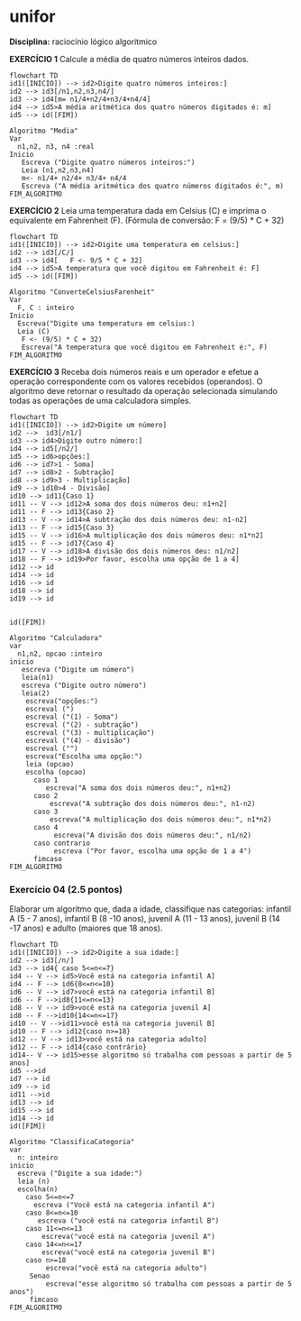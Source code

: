 # unifor 
**Disciplina:** raciocínio lógico algoritmico





**EXERCÍCIO 1**
Calcule a média de quatro números inteiros dados.


```mermaid
flowchart TD
id1([INICIO]) --> id2>Digite quatro números inteiros:]
id2 --> id3[/n1,n2,n3,n4/]
id3 --> id4[m= n1/4+n2/4+n3/4+n4/4]
id4 --> id5>A média aritmética dos quatro números digitados é: m]
id5 --> id([FIM])
```
```
Algoritmo "Media"
Var
  n1,n2, n3, n4 :real
Inicio
   Escreva ("Digite quatro números inteiros:")
   Leia (n1,n2,n3,n4)
   m<- n1/4+ n2/4+ n3/4+ n4/4
   Escreva ("A média aritmética dos quatro números digitados é:", m)
FIM_ALGORITMO
```






**EXERCÍCIO 2**
Leia uma temperatura dada em Celsius (C) e imprima o equivalente em Fahrenheit (F). (Fórmula de conversão: F = (9/5) * C + 32)
```mermaid
flowchart TD
id1([INICIO]) --> id2>Digite uma temperatura em celsius:]
id2 --> id3[/C/]
id3 --> id4[   F <- 9/5 * C + 32]
id4 --> id5>A temperatura que você digitou em Fahrenheit é: F]
id5 --> id([FIM])
```

```
Algoritmo "ConverteCelsiusFarenheit"
Var
  F, C : inteiro
Inicio
  Escreva("Digite uma temperatura em celsius:)
  Leia (C)
   F <- (9/5) * C + 32)
   Escreva("A temperatura que você digitou em Fahrenheit é:", F)   
FIM_ALGORITMO
```

**EXERCÍCIO 3**
Receba dois números reais e um operador e efetue a operação correspondente com os valores recebidos (operandos). O algoritmo deve retornar o resultado da operação selecionada simulando todas as operações de uma calculadora simples.

```mermaid
flowchart TD
id1([INICIO]) --> id2>Digite um número]
id2 -->  id3[/n1/]
id3 --> id4>Digite outro número:]
id4 --> id5[/n2/]
id5 --> id6>opções:]
id6 --> id7>1 - Soma]
id7 --> id8>2 - Subtração]
id8 --> id9>3 - Multiplicação]
id9 --> id10>4 - Divisão]
id10 --> id11{Caso 1}
id11 -- V --> id12>A soma dos dois números deu: n1+n2]
id11 -- F --> id13{Caso 2}
id13 -- V --> id14>A subtração dos dois números deu: n1-n2]
id13 -- F --> id15{Caso 3}
id15 -- V --> id16>A multiplicação dos dois números deu: n1*n2]
id15 -- F --> id17{Caso 4}
id17 -- V --> id18>A divisão dos dois números deu: n1/n2]
id18 -- F --> id19>Por favor, escolha uma opção de 1 a 4]
id12 --> id
id14 --> id
id16 --> id
id18 --> id
id19 --> id

 
id([FIM])
```

```
Algoritmo "Calculadora"
var
  n1,n2, opcao :inteiro
inicio
   escreva ("Digite um número")
   leia(n1)
   escreva ("Digite outro número")
   leia(2)
    escreva("opções:")
    escreval (")
    escreval ("(1) - Soma")
    escreval ("(2) - subtração")
    escreval ("(3) - multiplicação")
    escreval ("(4) - divisão")
    escreval ("")
    escreva("Escolha uma opção:")
    leia (opcao)
    escolha (opcao)
      caso 1
         escreva("A soma dos dois números deu:", n1+n2)
      caso 2 
          escreva("A subtração dos dois números deu:", n1-n2)
      caso 3
          escreva("A multiplicação dos dois números deu:", n1*n2)
      caso 4
           escreva("A divisão dos dois números deu:", n1/n2)
      caso contrario
           escreva ("Por favor, escolha uma opção de 1 a 4")
      fimcaso
FIM_ALGORITMO
```



### Exercício 04 (2.5 pontos)
Elaborar um algoritmo que, dada a idade, classifique nas categorias: infantil A (5 - 7 anos), infantil B (8 -10 anos), juvenil A (11 - 13 anos), juvenil B (14 -17 anos) e adulto (maiores que 18 anos).
```mermaid
flowchart TD
id1([INICIO]) --> id2>Digite a sua idade:]
id2 --> id3[/n/]
id3 --> id4{ caso 5<=n<=7}
id4 -- V --> id5>Você está na categoria infantil A]
id4 -- F --> id6{8<=n<=10}
id6 -- V --> id7>você está na categoria infantil B]
id6 -- F -->id8{11<=n<=13}
id8 -- V --> id9>você está na categoria juvenil A]
id8 -- F -->id10{14<=n<=17}
id10 -- V -->id11>você está na categoria juvenil B]
id10 -- F --> id12{caso n>=18}
id12 -- V --> id13>você está na categoria adulto]
id12 -- F --> id14{caso contrário}
id14-- V --> id15>esse algoritmo só trabalha com pessoas a partir de 5 anos]
id5 -->id
id7 --> id
id9 --> id
id11 -->id
id13 --> id
id15 --> id
id14 --> id
id([FIM])
```



```
Algoritmo "ClassificaCategoria"
var
  n: inteiro
inicio
  escreva ("Digite a sua idade:")
  leia (n)
  escolha(n)
    caso 5<=n<=7
      escreva ("Você está na categoria infantil A")
    caso 8<=n<=10
       escreva ("você está na categoria infantil B")
    caso 11<=n<=13
        escreva("você está na categoria juvenil A")
    caso 14<=n<=17
        escreva("você está na categoria juvenil B")
    caso n>=18
         escreva("você está na categoria adulto")
     Senao
         escreva("esse algoritmo só trabalha com pessoas a partir de 5 anos")
     fimcaso   
FIM_ALGORITMO
```

